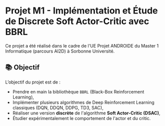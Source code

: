 # Projet M1 - Implémentation et Étude de Discrete Soft Actor-Critic avec BBRL

Ce projet a été réalisé dans le cadre de l'UE Projet ANDROIDE du Master 1 Informatique (parcours AI2D) à Sorbonne Université.

## 📚 Objectif

L’objectif du projet est de :
- Prendre en main la bibliothèque `BBRL` (Black-Box Reinforcement Learning),
- Implémenter plusieurs algorithmes de Deep Reinforcement Learning classiques (DQN, DDQN, DDPG, TD3, SAC),
- Réaliser une version **discrète** de l'algorithme **Soft Actor-Critic (DSAC)**,
- Étudier expérimentalement le comportement de l'actor et du critic.

